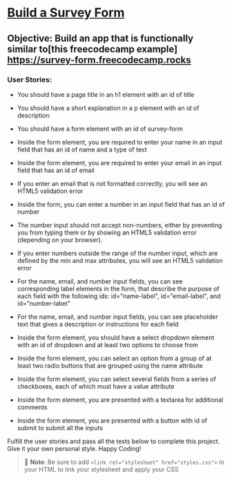 # <ins>Build a Survey Form</ins>
## Objective: Build an app that is functionally similar to[this freecodecamp example] <https://survey-form.freecodecamp.rocks>

### User Stories:

- You should have a page title in an h1 element with an id of title

- You should have a short explanation in a p element with an id of description

- You should have a form element with an id of survey-form

- Inside the form element, you are required to enter your name in an input field that has an id of name and a type  of text

- Inside the form element, you are required to enter your email in an input field that has an id of email

- If you enter an email that is not formatted correctly, you will see an HTML5 validation error

- Inside the form, you can enter a number in an input field that has an id of number

- The number input should not accept non-numbers, either by preventing you from typing them or by showing an HTML5 validation error (depending on your browser).

- If you enter numbers outside the range of the number input, which are defined by the min and max attributes, you will see an HTML5 validation error

- For the name, email, and number input fields, you can see corresponding label elements in the form, that describe the purpose of each field with the following ids: id="name-label", id="email-label", and id="number-label"

- For the name, email, and number input fields, you can see placeholder text that gives a description or instructions for each field

- Inside the form element, you should have a select dropdown element with an id of dropdown and at least two options to choose from

- Inside the form element, you can select an option from a group of at least two radio buttons that are grouped using the name attribute

- Inside the form element, you can select several fields from a series of checkboxes, each of which must have a value attribute

- Inside the form element, you are presented with a textarea for additional comments

- Inside the form element, you are presented with a button with id of submit to submit all the inputs

Fulfill the user stories and pass all the tests below to complete this project. Give it your own personal style. Happy Coding!

> :memo: **Note**: Be sure to add `<link rel="stylesheet" href="styles.css">` in your HTML to link your stylesheet and apply your CSS